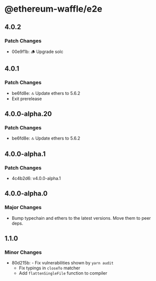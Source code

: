# @ethereum-waffle/e2e

## 4.0.2

### Patch Changes

- 00e9f1b: 🪵 Upgrade solc

## 4.0.1

### Patch Changes

- be6fd8e: 🔝 Update ethers to 5.6.2
- Exit prerelease

## 4.0.0-alpha.20

### Patch Changes

- be6fd8e: 🔝 Update ethers to 5.6.2

## 4.0.0-alpha.1

### Patch Changes

- 4c4b2d6: v4.0.0-alpha.1

## 4.0.0-alpha.0

### Major Changes

- Bump typechain and ethers to the latest versions. Move them to peer deps.

## 1.1.0

### Minor Changes

- 80d215b: - Fix vulnerabilities shown by `yarn audit`
  - Fix typings in `closeTo` matcher
  - Add `flattenSingleFile` function to compiler
